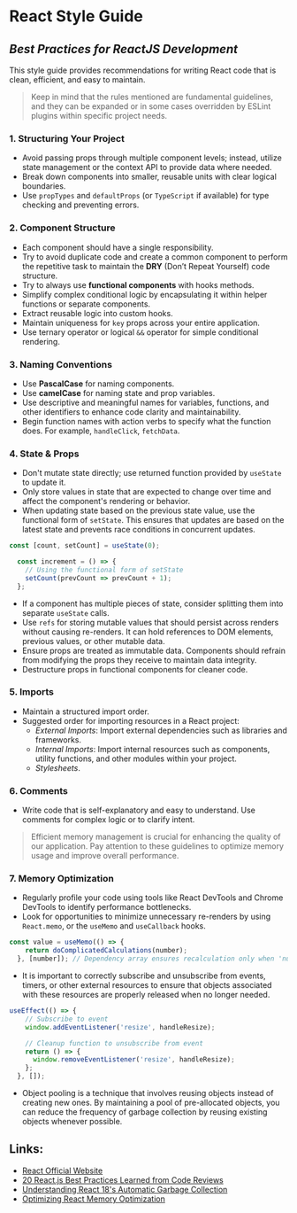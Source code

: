 # React Style Guide

## _Best Practices for ReactJS Development_

This style guide provides recommendations for writing React code that is clean, efficient, and easy to maintain.

> Keep in mind that the rules mentioned are fundamental guidelines, 
> and they can be expanded or in some cases overridden by ESLint plugins within specific project needs.

### 1. Structuring Your Project
- Avoid passing props through multiple component levels; instead, utilize state management or the context API to provide data where needed.
- Break down components into smaller, reusable units with clear logical boundaries.
- Use `propTypes` and `defaultProps` (or `TypeScript` if available) for type checking and preventing errors.


### 2. Component Structure
- Each component should have a single responsibility.
- Try to avoid duplicate code and create a common component to perform the repetitive task to maintain the **DRY** (Don’t Repeat Yourself) code structure.
- Try to always use **functional components** with hooks methods.
- Simplify complex conditional logic by encapsulating it within helper functions or separate components.
- Extract reusable logic into custom hooks.
- Maintain uniqueness for `key` props across your entire application.
- Use ternary operator or logical `&&` operator for simple conditional rendering.

### 3. Naming Conventions
- Use **PascalCase** for naming components.
- Use **camelCase** for naming state and prop variables.
- Use descriptive and meaningful names for variables, functions, and other identifiers to enhance code clarity and maintainability.
- Begin function names with action verbs to specify what the function does. For example, `handleClick`, `fetchData`.

### 4. State & Props
- Don't mutate state directly; use returned function provided by `useState` to update it.
- Only store values in state that are expected to change over time and affect the component's rendering or behavior.
- When updating state based on the previous state value, use the functional form of `setState`. This ensures that updates are based on the latest state and prevents race conditions in concurrent updates.
```js
const [count, setCount] = useState(0);

  const increment = () => {
    // Using the functional form of setState
    setCount(prevCount => prevCount + 1);
  };
```
- If a component has multiple pieces of state, consider splitting them into separate `useState` calls.
- Use `refs` for storing mutable values that should persist across renders without causing re-renders. It can hold references to DOM elements, previous values, or other mutable data.
- Ensure props are treated as immutable data. Components should refrain from modifying the props they receive to maintain data integrity.
- Destructure props in functional components for cleaner code.

### 5. Imports
- Maintain a structured import order.
- Suggested order for importing resources in a React project:
  - _External Imports_: Import external dependencies such as libraries and frameworks. 
  - _Internal Imports_: Import internal resources such as components, utility functions, and other modules within your project. 
  - _Stylesheets_.

### 6. Comments
- Write code that is self-explanatory and easy to understand. Use comments for complex logic or to clarify intent.

> Efficient memory management is crucial for enhancing the quality of our application. 
> Pay attention to these guidelines to optimize memory usage and improve overall performance.

### 7. Memory Optimization
- Regularly profile your code using tools like React DevTools and Chrome DevTools to identify performance bottlenecks.
- Look for opportunities to minimize unnecessary re-renders by using `React.memo`, or the `useMemo` and `useCallback` hooks.
```js
const value = useMemo(() => {
    return doComplicatedCalculations(number);
  }, [number]); // Dependency array ensures recalculation only when 'number' changes
```
- It is important to correctly subscribe and unsubscribe from events, timers, or other external resources to ensure that objects associated with these resources are properly released when no longer needed.
```js
useEffect(() => {
    // Subscribe to event
    window.addEventListener('resize', handleResize);

    // Cleanup function to unsubscribe from event
    return () => {
      window.removeEventListener('resize', handleResize);
    };
  }, []);
```
- Object pooling is a technique that involves reusing objects instead of creating new ones. By maintaining a pool of pre-allocated objects, you can reduce the frequency of garbage collection by reusing existing objects whenever possible.

## Links:
- [React Official Website](https://react.dev)
- [20 React.js Best Practices Learned from Code Reviews](https://medium.com/@techedtalkhub/20-reactjs-best-practices-learned-from-code-reviews-9f846a132e52)
- [Understanding React 18's Automatic Garbage Collection](https://borstch.com/blog/development/understanding-react-18s-automatic-garbage-collection)
- [Optimizing React Memory Optimization](https://medium.com/@nouraldin.alsweirki/optimizing-react-memory-optimization-937ab26e9e90)